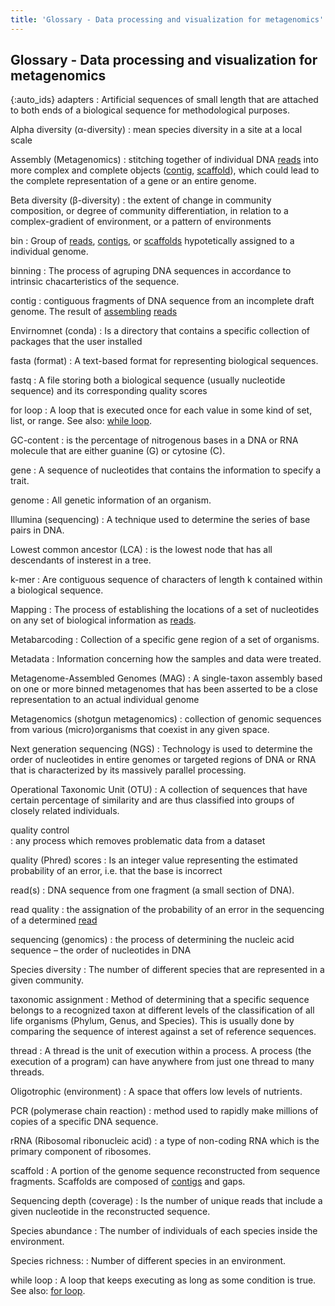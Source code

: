 ```yaml
---
title: 'Glossary - Data processing and visualization for metagenomics'
---
```


## Glossary - Data processing and visualization for metagenomics

{:auto\_ids}
adapters
:	Artificial sequences of small length that are attached to both ends of a
biological sequence for methodological purposes.

Alpha diversity (α-diversity)
:	mean species diversity in a site at a local scale

Assembly (Metagenomics)
:	stitching together of individual DNA [reads](#read) into more complex and complete
objects ([contig](#contig), [scaffold](#scaffold)), which could lead to the complete representation of a gene or an entire genome.

Beta diversity (β-diversity)
:	the extent of change in community composition, or degree of community
differentiation, in relation to a complex-gradient of environment, or a pattern of environments

bin
:	Group of [reads](#read), [contigs](#contig), or [scaffolds](#scaffold) hypotetically assigned to a individual
genome.

binning
:	The process of agruping DNA sequences in accordance to intrinsic chacarteristics
of the sequence.

contig
:	contiguous fragments of DNA sequence from an incomplete draft genome. The result
of [assembling](#Assembly) [reads](#read)

Envirnomnet (conda)
:	 Is a directory that contains a specific collection of packages that the user installed

fasta (format)
:	A text-based format for representing biological sequences.

fastq
:	A file storing both a biological sequence (usually nucleotide sequence) and
its corresponding quality scores

for loop
:   A loop that is executed once for each value in some kind of set, list, or range.
See also: [while loop](#while-loop).

GC-content
:	is the percentage of nitrogenous bases in a DNA or RNA molecule that are
either guanine (G) or cytosine (C).

gene
:	A sequence of nucleotides that contains the information to specify a trait.

genome
:	All genetic information of an organism.

Illumina (sequencing)
:	A technique used to determine the series of base pairs in DNA.

Lowest common ancestor (LCA)
:	 is the lowest node that has all descendants of insterest in a tree.

k-mer
:	Are contiguous sequence of characters of length k contained within a
biological sequence.

Mapping
:	The process of establishing the locations of a set of nucleotides
on any set of biological information as [reads](#read).

Metabarcoding
:	Collection of a specific gene region of a set of organisms.

Metadata
:	Information concerning how the samples and data were treated.

Metagenome-Assembled Genomes (MAG)
:	A single-taxon assembly based on one or more binned metagenomes that has
been asserted to be a close representation to an actual individual genome

Metagenomics (shotgun metagenomics)
:	collection of genomic sequences from various (micro)organisms that coexist
in any given space.

Next generation sequencing (NGS)
:	Technology is used to determine the order of nucleotides in entire genomes
or targeted regions of DNA or RNA that is characterized by its massively parallel processing.

Operational Taxonomic Unit (OTU)
:	A collection of sequences that have certain percentage of similarity and
are thus classified into groups of closely related individuals.

quality control  
:   any process which removes problematic data from a dataset

quality (Phred) scores
:	Is an integer value representing the estimated probability of an error,
i.e. that the base is incorrect

read(s)
:	 DNA sequence from one fragment (a small section of DNA).

read quality
:	the assignation of the probability of an error in the sequencing of a determined
[read](#read)

sequencing (genomics)
:	the process of determining the nucleic acid sequence – the order of
nucleotides in DNA

Species diversity
:	The number of different species that are represented in a given community.

taxonomic assignment
:	Method of determining that a specific sequence belongs to a recognized taxon
at different levels of the classification of all life organisms (Phylum, Genus, and Species). This is usually done by comparing the sequence of interest against a set of reference sequences.

thread
:	A thread is the unit of execution within a process. A process (the execution
of a program) can have anywhere from just one thread to many threads.

Oligotrophic (environment)
:	A space that offers low levels of nutrients.

PCR (polymerase chain reaction)
:	method used to rapidly make millions of copies of a specific DNA sequence.

rRNA (Ribosomal ribonucleic acid)
:	a type of non-coding RNA which is the primary component of ribosomes.

scaffold
:	A portion of the genome sequence reconstructed from sequence fragments. Scaffolds
are composed of [contigs](#contig) and gaps.

Sequencing depth (coverage)
:	Is the number of unique reads that include a given nucleotide in
the reconstructed sequence.

Species abundance
:	The number of individuals of each species inside the environment.

Species richness:
:	Number of different species in an environment.

while loop
:   A loop that keeps executing as long as some condition is true.
See also: [for loop](#for-loop).


